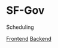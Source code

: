 # SF-Gov
Scheduling 

[Frontend][]
[Backend][]




[Frontend]: https://github.com/SF-Gov/Front-End-Web
[Backend]: https://github.com/SF-Gov/Back-End

